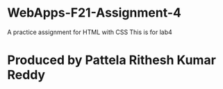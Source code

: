 # WebApps-F21-Assignment-4
A practice assignment for HTML with CSS
This is for lab4
<html>
<head>
<title>This is creted for lab4</title>
</head>
<body>
<h1>Produced by Pattela Rithesh Kumar Reddy</h1>
</body>
</html>
